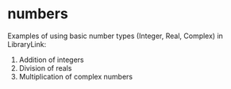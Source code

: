 # numbers

Examples of using basic number types (Integer, Real, Complex) in LibraryLink:

1. Addition of integers
2. Division of reals
3. Multiplication of complex numbers
